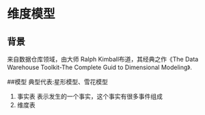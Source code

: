 # 维度模型

## 背景
来自数据仓库领域，由大师 Ralph Kimball布道，其经典之作《The Data Warehouse Toolkit-The Complete Guid to Dimensional Modeling》.

##模型
典型代表:星形模型、雪花模型
1. 事实表
   表示发生的一个事实，这个事实有很多事件组成
2. 维度表
